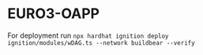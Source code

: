 # EURO3-OAPP

For deployment run `npx hardhat ignition deploy ignition/modules/wDAG.ts --network buildbear --verify`
